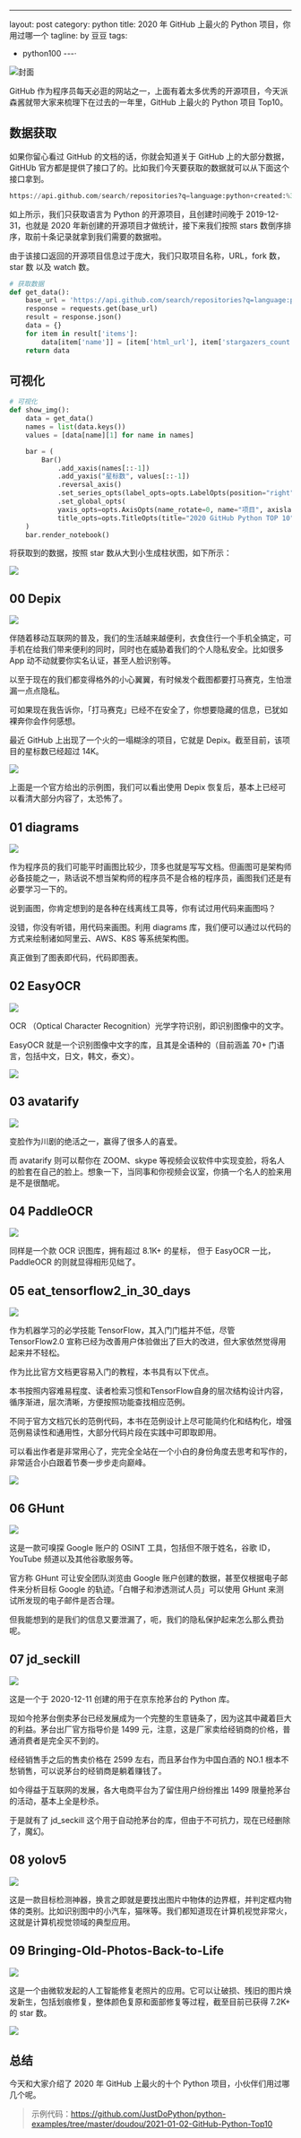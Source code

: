 ---
layout: post
category: python
title: 2020 年 GitHub 上最火的 Python 项目，你用过哪一个
tagline: by 豆豆
tags: 
  - python100
---·    

![封面](http://www.justdopython.com/assets/images/2021/01/GitHub-Python-Top10/000.png)

GitHub 作为程序员每天必逛的网站之一，上面有着太多优秀的开源项目，今天派森酱就带大家来梳理下在过去的一年里，GitHub 上最火的 Python 项目 Top10。

<!--more-->

## 数据获取

如果你留心看过 GitHub 的文档的话，你就会知道关于 GitHub 上的大部分数据，GitHUb 官方都是提供了接口了的。比如我们今天要获取的数据就可以从下面这个接口拿到。

```python
https://api.github.com/search/repositories?q=language:python+created:%3E2019-12-31&sort=stars&order=desc&per_page=10
```

如上所示，我们只获取语言为 Python 的开源项目，且创建时间晚于 2019-12-31，也就是 2020 年新创建的开源项目才做统计，接下来我们按照 stars 数倒序排序，取前十条记录就拿到我们需要的数据啦。

由于该接口返回的开源项目信息过于庞大，我们只取项目名称，URL，fork 数，star 数 以及 watch 数。

```python
# 获取数据
def get_data():
    base_url = 'https://api.github.com/search/repositories?q=language:python+created:%3E2019-12-31&sort=stars&order=desc&per_page=10'
    response = requests.get(base_url)
    result = response.json()
    data = {}
    for item in result['items']:
        data[item['name']] = [item['html_url'], item['stargazers_count'], item['watchers_count'], item['forks']]
    return data
```

## 可视化

```python
# 可视化
def show_img():
    data = get_data()
    names = list(data.keys())
    values = [data[name][1] for name in names]

    bar = (
        Bar()
            .add_xaxis(names[::-1])
            .add_yaxis("星标数", values[::-1])
            .reversal_axis()
            .set_series_opts(label_opts=opts.LabelOpts(position="right"))
            .set_global_opts(
            yaxis_opts=opts.AxisOpts(name_rotate=0, name="项目", axislabel_opts={'interval': -10, "rotate": 0}),
            title_opts=opts.TitleOpts(title="2020 GitHub Python TOP 10"))
    )
    bar.render_notebook()
```

将获取到的数据，按照 star 数从大到小生成柱状图，如下所示：

![](http://www.justdopython.com/assets/images/2021/01/GitHub-Python-Top10/001.png)

## 00 Depix

![](http://www.justdopython.com/assets/images/2021/01/GitHub-Python-Top10/002.png)

伴随着移动互联网的普及，我们的生活越来越便利，衣食住行一个手机全搞定，可手机在给我们带来便利的同时，同时也在威胁着我们的个人隐私安全。比如很多 App 动不动就要你实名认证，甚至人脸识别等。

以至于现在的我们都变得格外的小心翼翼，有时候发个截图都要打马赛克，生怕泄漏一点点隐私。

可如果现在我告诉你，「打马赛克」已经不在安全了，你想要隐藏的信息，已犹如裸奔你会作何感想。

最近 GitHub 上出现了一个火的一塌糊涂的项目，它就是 Depix。截至目前，该项目的星标数已经超过 14K。

![](http://www.justdopython.com/assets/images/2021/01/GitHub-Python-Top10/003.png)

上面是一个官方给出的示例图，我们可以看出使用 Depix 恢复后，基本上已经可以看清大部分内容了，太恐怖了。

## 01 diagrams

![](http://www.justdopython.com/assets/images/2021/01/GitHub-Python-Top10/004.png)

作为程序员的我们可能平时画图比较少，顶多也就是写写文档。但画图可是架构师必备技能之一，熟话说不想当架构师的程序员不是合格的程序员，画图我们还是有必要学习一下的。

说到画图，你肯定想到的是各种在线离线工具等，你有试过用代码来画图吗？

没错，你没有听错，用代码来画图。利用 diagrams 库，我们便可以通过以代码的方式来绘制诸如阿里云、AWS、K8S 等系统架构图。

真正做到了图表即代码，代码即图表。

## 02 EasyOCR

![](http://www.justdopython.com/assets/images/2021/01/GitHub-Python-Top10/005.png)

OCR （Optical Character Recognition）光学字符识别，即识别图像中的文字。

EasyOCR 就是一个识别图像中文字的库，且其是全语种的（目前涵盖 70+ 门语言，包括中文，日文，韩文，泰文）。

![](http://www.justdopython.com/assets/images/2021/01/GitHub-Python-Top10/006.png)

## 03 avatarify

![](http://www.justdopython.com/assets/images/2021/01/GitHub-Python-Top10/007.png)

变脸作为川剧的绝活之一，赢得了很多人的喜爱。

而 avatarify 则可以帮你在 ZOOM、skype 等视频会议软件中实现变脸，将名人的脸套在自己的脸上。想象一下，当同事和你视频会议室，你搞一个名人的脸来用是不是很酷呢。

## 04 PaddleOCR

![](http://www.justdopython.com/assets/images/2021/01/GitHub-Python-Top10/008.png)

同样是一个款 OCR 识图库，拥有超过 8.1K+ 的星标， 但于 EasyOCR 一比，PaddleOCR 的则就显得相形见绌了。

## 05 eat_tensorflow2_in_30_days

![](http://www.justdopython.com/assets/images/2021/01/GitHub-Python-Top10/009.png)

作为机器学习的必学技能 TensorFlow，其入门门槛并不低，尽管 TensorFlow2.0 宣称已经为改善用户体验做出了巨大的改进，但大家依然觉得用起来并不轻松。

作为比比官方文档更容易入门的教程，本书具有以下优点。

本书按照内容难易程度、读者检索习惯和TensorFlow自身的层次结构设计内容，循序渐进，层次清晰，方便按照功能查找相应范例。

不同于官方文档冗长的范例代码，本书在范例设计上尽可能简约化和结构化，增强范例易读性和通用性，大部分代码片段在实践中可即取即用。

可以看出作者是非常用心了，完完全全站在一个小白的身份角度去思考和写作的，非常适合小白跟着节奏一步步走向巅峰。

![](http://www.justdopython.com/assets/images/2021/01/GitHub-Python-Top10/010.png)

## 06 GHunt

![](http://www.justdopython.com/assets/images/2021/01/GitHub-Python-Top10/011.png)

这是一款可嗅探 Google 账户的 OSINT 工具，包括但不限于姓名，谷歌 ID，YouTube 频道以及其他谷歌服务等。

官方称 GHunt 可让安全团队浏览由 Google 账户创建的数据，甚至仅根据电子邮件来分析目标 Google 的轨迹。「白帽子和渗透测试人员」可以使用 GHunt 来测试所发现的电子邮件是否合理。

但我能想到的是我们的信息又要泄漏了，呃，我们的隐私保护起来怎么那么费劲呢。

## 07 jd_seckill

![](http://www.justdopython.com/assets/images/2021/01/GitHub-Python-Top10/012.png)

这是一个于 2020-12-11 创建的用于在京东抢茅台的 Python 库。

现如今抢茅台倒卖茅台已经发展成为一个完整的生意链条了，因为这其中藏着巨大的利益。茅台出厂官方指导价是 1499 元，注意，这是厂家卖给经销商的价格，普通消费者是完全买不到的。

经经销售手之后的售卖价格在 2599 左右，而且茅台作为中国白酒的 NO.1 根本不愁销售，可以说茅台的经销商是躺着赚钱了。

如今得益于互联网的发展，各大电商平台为了留住用户纷纷推出 1499 限量抢茅台的活动，基本上全是秒杀。

于是就有了 jd_seckill 这个用于自动抢茅台的库，但由于不可抗力，现在已经删除了，魔幻。

## 08 yolov5

![](http://www.justdopython.com/assets/images/2021/01/GitHub-Python-Top10/013.png)

这是一款目标检测神器，换言之即就是要找出图片中物体的边界框，并判定框内物体的类别。比如识别图中的小汽车，猫咪等。我们都知道现在计算机视觉非常火，这就是计算机视觉领域的典型应用。

## 09 Bringing-Old-Photos-Back-to-Life

![](http://www.justdopython.com/assets/images/2021/01/GitHub-Python-Top10/014.png)

这是一个由微软发起的人工智能修复老照片的应用。它可以让破损、残旧的图片焕发新生，包括划痕修复，整体颜色复原和面部修复等过程，截至目前已获得 7.2K+ 的 star 数。

![](http://www.justdopython.com/assets/images/2021/01/GitHub-Python-Top10/015.png)

## 总结

今天和大家介绍了 2020 年 GitHub 上最火的十个 Python 项目，小伙伴们用过哪几个呢。

> 示例代码：https://github.com/JustDoPython/python-examples/tree/master/doudou/2021-01-02-GitHub-Python-Top10
